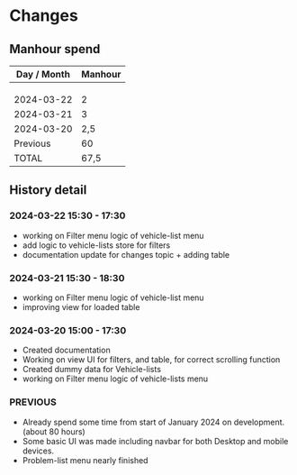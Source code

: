 # Changes

## Manhour spend

| Day / Month | Manhour |
|-------------|---------|
|             |         |
|             |         |
|             |         |
| 2024-03-22  | 2       |
| 2024-03-21  | 3       |
| 2024-03-20  | 2,5     |
| Previous    | 60      |
| TOTAL       | 67,5    |



## History detail

### 2024-03-22 15:30 - 17:30
- working on Filter menu logic of vehicle-list menu
- add logic to vehicle-lists store for filters
- documentation update for changes topic + adding table


### 2024-03-21 15:30 - 18:30
- working on Filter menu logic of vehicle-list menu
- improving view for loaded table


### 2024-03-20 15:00 - 17:30
- Created documentation
- Working on view UI for filters, and table, for correct scrolling function
- Created dummy data for Vehicle-lists
- working on Filter menu logic of vehicle-lists menu


### PREVIOUS
- Already spend some time from start of January 2024 on development. (about 80 hours)
- Some basic UI was made including navbar for both Desktop and mobile devices.
- Problem-list menu nearly finished


